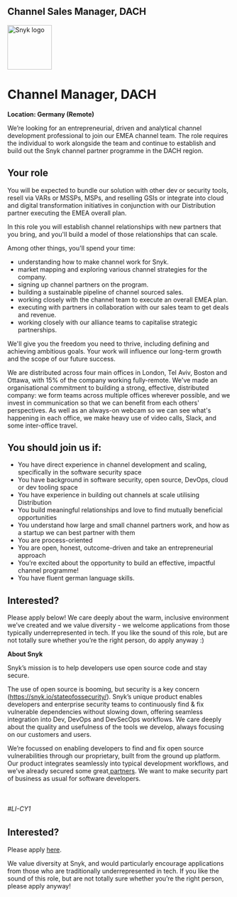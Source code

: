 Channel Sales Manager, DACH 
---

<img src="https://res.cloudinary.com/snyk/image/upload/v1537345894/press-kit/brand/logo-black.png" width="100" alt="Snyk logo" />

<h1><strong>Channel Manager, DACH</strong></h1>
<p><strong>Location: Germany (Remote)&nbsp;</strong></p>
<p><span style="font-weight: 400;">We’re looking for an entrepreneurial, driven and analytical channel development professional to join our EMEA channel team. The role requires the individual to work alongside the team and continue to establish and build out the Snyk channel partner programme in the DACH region.</span></p>
<h2><strong>Your role</strong></h2>
<p><span style="font-weight: 400;">You will be expected to bundle our solution with other dev or security tools, resell via VARs or MSSPs, MSPs, and reselling GSIs or integrate into cloud and digital transformation initiatives in conjunction with our Distribution partner executing the EMEA overall plan. </span></p>
<p><span style="font-weight: 400;">In this role you will establish channel relationships with new partners that you bring, and you'll build a model of those relationships that can scale.&nbsp;</span></p>
<p><span style="font-weight: 400;">Among other things, you'll spend your time:&nbsp;</span></p>
<ul>
<li><span style="font-weight: 400;">understanding how to make channel work for Snyk.</span></li>
<li><span style="font-weight: 400;">market mapping and exploring various channel strategies for the company.</span></li>
<li><span style="font-weight: 400;">signing up channel partners on the program.</span></li>
<li><span style="font-weight: 400;">building a sustainable pipeline of channel sourced sales.</span></li>
<li><span style="font-weight: 400;">working closely with the channel team to execute an overall EMEA plan.</span></li>
<li><span style="font-weight: 400;">executing with partners in collaboration with our sales team to get deals and revenue.</span></li>
<li><span style="font-weight: 400;">working closely with our alliance teams to capitalise strategic partnerships.&nbsp;</span></li>
</ul>
<p><span style="font-weight: 400;">We'll give you the freedom you need to thrive, including defining and achieving ambitious goals. Your work will influence our long-term growth and the scope of our future success.&nbsp;</span></p>
<p><span style="font-weight: 400;">We are distributed across four main offices in London, Tel Aviv, Boston and Ottawa, with 15% of the company working fully-remote. We've made an organisational commitment to building a strong, effective, distributed company: we form teams across multiple offices wherever possible, and we invest in communication so that we can benefit from each others' perspectives. As well as an always-on webcam so we can see what's happening in each office, we make heavy use of video calls, Slack, and some inter-office travel.</span></p>
<h2><strong>You should join us if:</strong></h2>
<ul>
<li style="font-weight: 400;"><span style="font-weight: 400;">You have direct experience in channel development and scaling, specifically in the software security space</span></li>
<li style="font-weight: 400;"><span style="font-weight: 400;">You have background in software security, open source, DevOps, cloud or dev tooling space</span></li>
<li style="font-weight: 400;"><span style="font-weight: 400;">You have experience in building out channels at scale utilising Distribution</span></li>
<li style="font-weight: 400;"><span style="font-weight: 400;">You build meaningful relationships and love to find mutually beneficial opportunities</span></li>
<li style="font-weight: 400;"><span style="font-weight: 400;">You understand how large and small channel partners work, and how as a startup we can best partner with them</span></li>
<li style="font-weight: 400;"><span style="font-weight: 400;">You are process-oriented&nbsp;</span></li>
<li style="font-weight: 400;"><span style="font-weight: 400;">You are open, honest, outcome-driven and take an entrepreneurial approach</span></li>
<li style="font-weight: 400;"><span style="font-weight: 400;">You’re excited about the opportunity to build an effective, impactful channel programme!</span></li>
<li style="font-weight: 400;"><span style="font-weight: 400;">You have fluent german language skills.</span></li>
</ul>
<h2><strong>Interested?</strong></h2>
<p><span style="font-weight: 400;">Please apply below! We care deeply about the warm, inclusive environment we’ve created and we value diversity - we welcome applications from those typically underrepresented in tech. If you like the sound of this role, but are not totally sure whether you’re the right person, do apply anyway :)</span></p>
<p><strong>About Snyk</strong></p>
<p><span style="font-weight: 400;">Snyk’s mission is to help developers use open source code and stay secure.&nbsp;</span></p>
<p><span style="font-weight: 400;">The use of open source is booming, but security is a key concern (</span><a href="https://snyk.io/stateofossecurity/"><span style="font-weight: 400;">https://snyk.io/stateofossecurity/</span></a><span style="font-weight: 400;">). Snyk’s unique product enables developers and enterprise security teams to continuously find &amp; fix vulnerable dependencies without slowing down, offering seamless integration into Dev, DevOps and DevSecOps workflows. We care deeply about the quality and usefulness of the tools we develop, always focusing on our customers and users.&nbsp;</span></p>
<p><span style="font-weight: 400;">We’re focussed on enabling developers to find and fix open source vulnerabilities through our proprietary, built from the ground up platform. Our product integrates seamlessly into typical development workflows, and we’ve already secured some great</span><a href="https://snyk.io/partners"><span style="font-weight: 400;"> partners</span></a><span style="font-weight: 400;">. We want to make security part of business as usual for software developers.</span></p>
<p>&nbsp;</p>
<h6><em><span style="font-weight: 400;">#LI-CY1</span></em></h6>

Interested?
---

Please apply [here](https://boards.greenhouse.io/snyk/jobs/4526093002#app).

We value diversity at Snyk, and would particularly encourage applications from those who are traditionally underrepresented in tech.
If you like the sound of this role, but are not totally sure whether you’re the right person, please apply anyway!
